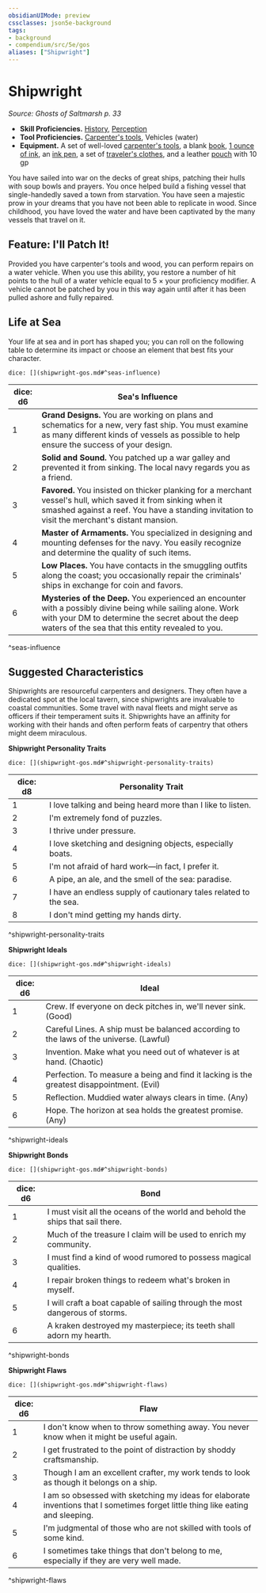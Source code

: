 ```yaml
---
obsidianUIMode: preview
cssclasses: json5e-background
tags:
- background
- compendium/src/5e/gos
aliases: ["Shipwright"]
---
```

# Shipwright
*Source: Ghosts of Saltmarsh p. 33*  

- **Skill Proficiencies.** [History](2-Mechanics/CLI/rules/skills.md#History), [Perception](2-Mechanics/CLI/rules/skills.md#Perception)  
- **Tool Proficiencies.** [Carpenter's tools](2-Mechanics/CLI/items/carpenters-tools.md), Vehicles (water)  
- **Equipment.** A set of well-loved [carpenter's tools](2-Mechanics/CLI/items/carpenters-tools.md), a blank [book](2-Mechanics/CLI/items/book.md), [1 ounce of ink](2-Mechanics/CLI/items/ink-1-ounce-bottle.md), an [ink pen](2-Mechanics/CLI/items/ink-pen.md), a set of [traveler's clothes](2-Mechanics/CLI/items/travelers-clothes.md), and a leather [pouch](2-Mechanics/CLI/items/pouch.md) with 10 gp  

You have sailed into war on the decks of great ships, patching their hulls with soup bowls and prayers. You once helped build a fishing vessel that single-handedly saved a town from starvation. You have seen a majestic prow in your dreams that you have not been able to replicate in wood. Since childhood, you have loved the water and have been captivated by the many vessels that travel on it.

## Feature: I'll Patch It!

Provided you have carpenter's tools and wood, you can perform repairs on a water vehicle. When you use this ability, you restore a number of hit points to the hull of a water vehicle equal to 5 × your proficiency modifier. A vehicle cannot be patched by you in this way again until after it has been pulled ashore and fully repaired.

## Life at Sea

Your life at sea and in port has shaped you; you can roll on the following table to determine its impact or choose an element that best fits your character.

`dice: [](shipwright-gos.md#^seas-influence)`

| dice: d6 | Sea's Influence |
|----------|-----------------|
| 1 | **Grand Designs.** You are working on plans and schematics for a new, very fast ship. You must examine as many different kinds of vessels as possible to help ensure the success of your design. |
| 2 | **Solid and Sound.** You patched up a war galley and prevented it from sinking. The local navy regards you as a friend. |
| 3 | **Favored.** You insisted on thicker planking for a merchant vessel's hull, which saved it from sinking when it smashed against a reef. You have a standing invitation to visit the merchant's distant mansion. |
| 4 | **Master of Armaments.** You specialized in designing and mounting defenses for the navy. You easily recognize and determine the quality of such items. |
| 5 | **Low Places.** You have contacts in the smuggling outfits along the coast; you occasionally repair the criminals' ships in exchange for coin and favors. |
| 6 | **Mysteries of the Deep.** You experienced an encounter with a possibly divine being while sailing alone. Work with your DM to determine the secret about the deep waters of the sea that this entity revealed to you. |
^seas-influence

## Suggested Characteristics

Shipwrights are resourceful carpenters and designers. They often have a dedicated spot at the local tavern, since shipwrights are invaluable to coastal communities. Some travel with naval fleets and might serve as officers if their temperament suits it. Shipwrights have an affinity for working with their hands and often perform feats of carpentry that others might deem miraculous.

**Shipwright Personality Traits**

`dice: [](shipwright-gos.md#^shipwright-personality-traits)`

| dice: d8 | Personality Trait |
|----------|-------------------|
| 1 | I love talking and being heard more than I like to listen. |
| 2 | I'm extremely fond of puzzles. |
| 3 | I thrive under pressure. |
| 4 | I love sketching and designing objects, especially boats. |
| 5 | I'm not afraid of hard work—in fact, I prefer it. |
| 6 | A pipe, an ale, and the smell of the sea: paradise. |
| 7 | I have an endless supply of cautionary tales related to the sea. |
| 8 | I don't mind getting my hands dirty. |
^shipwright-personality-traits

**Shipwright Ideals**

`dice: [](shipwright-gos.md#^shipwright-ideals)`

| dice: d6 | Ideal |
|----------|-------|
| 1 | Crew. If everyone on deck pitches in, we'll never sink. (Good) |
| 2 | Careful Lines. A ship must be balanced according to the laws of the universe. (Lawful) |
| 3 | Invention. Make what you need out of whatever is at hand. (Chaotic) |
| 4 | Perfection. To measure a being and find it lacking is the greatest disappointment. (Evil) |
| 5 | Reflection. Muddied water always clears in time. (Any) |
| 6 | Hope. The horizon at sea holds the greatest promise. (Any) |
^shipwright-ideals

**Shipwright Bonds**

`dice: [](shipwright-gos.md#^shipwright-bonds)`

| dice: d6 | Bond |
|----------|------|
| 1 | I must visit all the oceans of the world and behold the ships that sail there. |
| 2 | Much of the treasure I claim will be used to enrich my community. |
| 3 | I must find a kind of wood rumored to possess magical qualities. |
| 4 | I repair broken things to redeem what's broken in myself. |
| 5 | I will craft a boat capable of sailing through the most dangerous of storms. |
| 6 | A kraken destroyed my masterpiece; its teeth shall adorn my hearth. |
^shipwright-bonds

**Shipwright Flaws**

`dice: [](shipwright-gos.md#^shipwright-flaws)`

| dice: d6 | Flaw |
|----------|------|
| 1 | I don't know when to throw something away. You never know when it might be useful again. |
| 2 | I get frustrated to the point of distraction by shoddy craftsmanship. |
| 3 | Though I am an excellent crafter, my work tends to look as though it belongs on a ship. |
| 4 | I am so obsessed with sketching my ideas for elaborate inventions that I sometimes forget little thing like eating and sleeping. |
| 5 | I'm judgmental of those who are not skilled with tools of some kind. |
| 6 | I sometimes take things that don't belong to me, especially if they are very well made. |
^shipwright-flaws